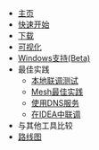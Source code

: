 * [主页](zh-cn/)
* [快速开始](zh-cn/quickstart.md)
* [下载](zh-cn/downloads.md)
* [可视化](zh-cn/guide/dashboard.md)
* [Windows支持(Beta)](zh-cn/guide/windows-support.md)
* 最佳实践
  * [本地联调测试](zh-cn/guide/localdev.md)
  * [Mesh最佳实践](zh-cn/guide/mesh.md)
  * [使用DNS服务](zh-cn/guide/how-to-use-dns.md)
  * [在IDEA中联调](zh-cn/guide/how-to-use-in-idea.md)
* 与其他工具比较
* [路线图](zh-cn/roadmap.md)
